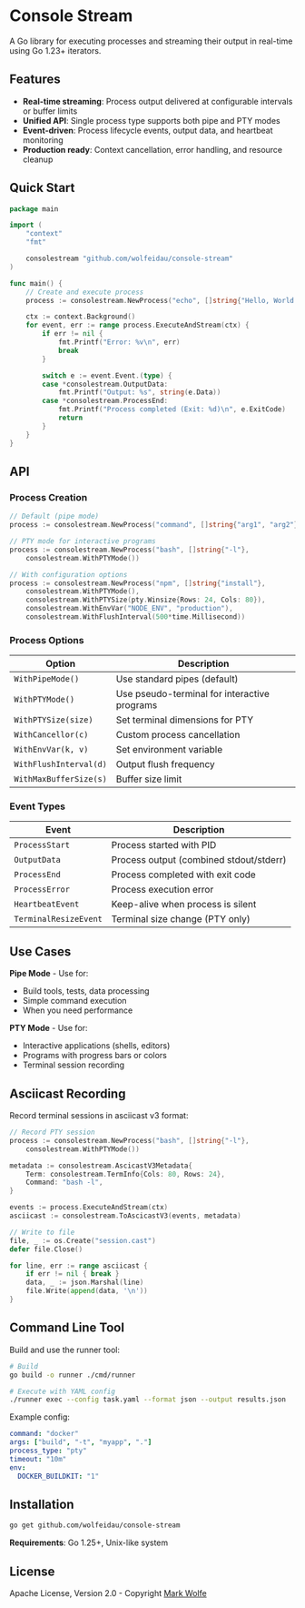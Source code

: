 # Console Stream

A Go library for executing processes and streaming their output in real-time using Go 1.23+ iterators.

## Features

- **Real-time streaming**: Process output delivered at configurable intervals or buffer limits
- **Unified API**: Single process type supports both pipe and PTY modes
- **Event-driven**: Process lifecycle events, output data, and heartbeat monitoring
- **Production ready**: Context cancellation, error handling, and resource cleanup

## Quick Start

```go
package main

import (
    "context"
    "fmt"

    consolestream "github.com/wolfeidau/console-stream"
)

func main() {
    // Create and execute process
    process := consolestream.NewProcess("echo", []string{"Hello, World!"})

    ctx := context.Background()
    for event, err := range process.ExecuteAndStream(ctx) {
        if err != nil {
            fmt.Printf("Error: %v\n", err)
            break
        }

        switch e := event.Event.(type) {
        case *consolestream.OutputData:
            fmt.Printf("Output: %s", string(e.Data))
        case *consolestream.ProcessEnd:
            fmt.Printf("Process completed (Exit: %d)\n", e.ExitCode)
            return
        }
    }
}
```

## API

### Process Creation

```go
// Default (pipe mode)
process := consolestream.NewProcess("command", []string{"arg1", "arg2"})

// PTY mode for interactive programs
process := consolestream.NewProcess("bash", []string{"-l"},
    consolestream.WithPTYMode())

// With configuration options
process := consolestream.NewProcess("npm", []string{"install"},
    consolestream.WithPTYMode(),
    consolestream.WithPTYSize(pty.Winsize{Rows: 24, Cols: 80}),
    consolestream.WithEnvVar("NODE_ENV", "production"),
    consolestream.WithFlushInterval(500*time.Millisecond))
```

### Process Options

| Option | Description |
|--------|-------------|
| `WithPipeMode()` | Use standard pipes (default) |
| `WithPTYMode()` | Use pseudo-terminal for interactive programs |
| `WithPTYSize(size)` | Set terminal dimensions for PTY |
| `WithCancellor(c)` | Custom process cancellation |
| `WithEnvVar(k, v)` | Set environment variable |
| `WithFlushInterval(d)` | Output flush frequency |
| `WithMaxBufferSize(s)` | Buffer size limit |

### Event Types

| Event | Description |
|-------|-------------|
| `ProcessStart` | Process started with PID |
| `OutputData` | Process output (combined stdout/stderr) |
| `ProcessEnd` | Process completed with exit code |
| `ProcessError` | Process execution error |
| `HeartbeatEvent` | Keep-alive when process is silent |
| `TerminalResizeEvent` | Terminal size change (PTY only) |

## Use Cases

**Pipe Mode** - Use for:
- Build tools, tests, data processing
- Simple command execution
- When you need performance

**PTY Mode** - Use for:
- Interactive applications (shells, editors)
- Programs with progress bars or colors
- Terminal session recording

## Asciicast Recording

Record terminal sessions in asciicast v3 format:

```go
// Record PTY session
process := consolestream.NewProcess("bash", []string{"-l"},
    consolestream.WithPTYMode())

metadata := consolestream.AscicastV3Metadata{
    Term: consolestream.TermInfo{Cols: 80, Rows: 24},
    Command: "bash -l",
}

events := process.ExecuteAndStream(ctx)
asciicast := consolestream.ToAscicastV3(events, metadata)

// Write to file
file, _ := os.Create("session.cast")
defer file.Close()

for line, err := range asciicast {
    if err != nil { break }
    data, _ := json.Marshal(line)
    file.Write(append(data, '\n'))
}
```

## Command Line Tool

Build and use the runner tool:

```bash
# Build
go build -o runner ./cmd/runner

# Execute with YAML config
./runner exec --config task.yaml --format json --output results.json
```

Example config:
```yaml
command: "docker"
args: ["build", "-t", "myapp", "."]
process_type: "pty"
timeout: "10m"
env:
  DOCKER_BUILDKIT: "1"
```

## Installation

```bash
go get github.com/wolfeidau/console-stream
```

**Requirements**: Go 1.25+, Unix-like system

## License

Apache License, Version 2.0 - Copyright [Mark Wolfe](https://www.wolfe.id.au)